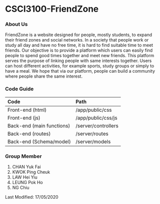 # CSCI3100-FriendZone
### About Us
FriendZone is a website designed for people, mostly students, to expand their friend zones and social networks. In a society that people work or study all day and have no free time, it is hard to find suitable time to meet friends. Our objective is to provide a platform which users can easily find people to spend good times together and meet new friends. This platform serves the purpose of linking people with same interests together. Users can host different activities, for example sports, study groups or simply to have a meal. We hope that via our platform, people can build a community where people share the same interest.

### Code Guide
| Code | Path |
|:-----|:-----|
|Front-end (html)|/app/public/css|
|Front-end (js)|/app/public/css/js|
|Back-end (main functions)|/server/controllers|
|Back-end (routes)|/server/routes|
|Back-end (Schema/model)|/server/models|

### Group Member
1. CHAN Yuk Fai
2. KWOK Ping Cheuk
3. LAW Hei Yiu
4. LEUNG Pok Ho
5. NG Chiu

Last Modified: 17/05/2020
